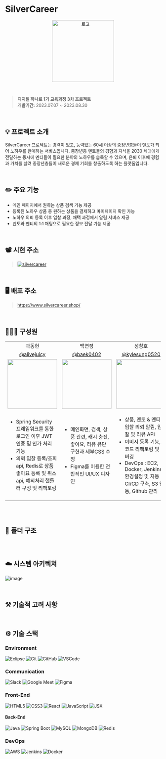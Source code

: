 # SilverCareer 

<p align="center"><img src="https://github.com/silverCareer/.github/assets/84756243/9190517a-bc37-4cdd-810b-b4f8acca051b" alt="로고" width="200px"></p>

<br>

> **디지털 하나로 1기 교육과정 3차 프로젝트**<br>
> **개발기간:** 2023.07.07 ~ 2023.08.30</p>

<br>

## 💡 프로젝트 소개
SilverCareer 프로젝트는 경력이 있고, 능력있는 60세 이상의 중장년층들이 멘토가 되어 노하우를 판매하는 서비스입니다. 중장년층 멘토들의 경험과 지식을 2030 세대에게 전달하는 동시에 멘티들이 필요한 분야의 노하우를 습득할 수 있으며, 은퇴 이후에 경험과 가치를 살려 중장년층들이 새로운 경제 기회를 창출하도록 하는 플랫폼입니다.  

<br>

## ✏️ 주요 기능

- 메인 페이지에서 원하는 상품 검색 기능 제공
- 등록된 노하우 상품 중 원하는 상품을 결제하고 마이페이지 확인 가능
- 노하우 의뢰 등록 이후 입찰 과정, 채택 과정에서 알림 서비스 제공
- 멘토와 멘티의 1:1 채팅으로 필요한 정보 전달 기능 제공

<br>

## 📽️ 시현 주소
> [![silvercareer](http://img.youtube.com/vi/8xUhtjjZ7hA/0.jpg)](https://youtu.be/8xUhtjjZ7hA) 

<br>

## 🖥️ 배포 주소
> https://www.silvercareer.shop/

<br>

## 🙋🏻‍♀️ 구성원
<table>
    <tr>
        <td align="center">곽동현</td>
        <td align="center">백연정</td>
        <td align="center">성창호</td>
        <td align="center">정재헌</td>
        <td align="center">한성훈</td>
    </tr>
  <tr>
        <td align="center"><a href="https://github.com/alivejuicy">@alivejuicy</a></td>
        <td align="center"><a href="https://github.com/baek0402">@baek0402</a></td>
        <td align="center"><a href="https://github.com/kylesung0520">@kylesung0520</a></td>
        <td align="center"><a href="https://github.com/drdd1120">@drdd1120</a></td>
        <td align="center"><a href="https://github.com/seonghunhan">@seonghunhan</a></td>
    </tr>
    <tr>
        <td align="center"><span> <img width="160px" src="https://github.com/silverCareer/.github/assets/84756243/077401f6-6932-477a-9cb5-bb6b43652689" ></span></td>
        <td align="center"><span> <img width="160px" src="https://github.com/silverCareer/.github/assets/84756243/151bfc38-cba9-40f8-8626-e02cb54037ce" ></span></td>
        <td align="center"><span> <img width="160px" src="https://github.com/silverCareer/.github/assets/84756243/e9e8311c-c6f6-4b1a-a93a-082a3629416a" ></span></td>
        <td align="center"><span> <img width="160px" src="https://github.com/silverCareer/.github/assets/84756243/171be7f2-4751-471f-98bb-c273bd672f11" ></span></td>
        <td align="center"><span> <img width="160px" src="https://github.com/silverCareer/.github/assets/84756243/bd0b3ad7-5feb-487e-bbfb-5c0140cc0835" ></span></td>
    </tr>
    <tr>
        <td>
            <ul>
                <li>Spring Security 프레임워크를 통한 로그인 이후 JWT 인증 및 인가 처리 기능</li>
                <li>의뢰 입찰 등록/조회 api, Redis로 상품 좋아요 등록 및 취소 api, 예외처리 핸들러 구성 및 리팩토링</li>
            </ul>
        </td>
      <td>
            <ul>
                <li>메인화면, 검색, 상품 관련, 캐시 충전, 좋아요, 리뷰 뷰단 구현과 세부CSS 수정</li>
                <li>Figma를 이용한 전반적인 UI/UX 디자인</li>
            </ul>
      </td>
      <td>
          <ul>
              <li>상품, 멘토 & 멘티 입찰 의뢰 알림, 입찰 및 리뷰 API</li>
              <li>이미지 등록 기능, 코드 리팩토링 및 디버깅</li>
              <li>DevOps : EC2, Docker, Jenkins 환경설정 및 자동 CI/CD 구축, S3 연동, Github 관리</li>
          </ul>
      </td>
      <td>
          <ul>
              <li>멤버, 계좌, 결제, 검색 API</li>
              <li>코드 리팩토링 및 디버깅</li>
          </ul>
      </td>
      <td>
          <ul>
              <li>입찰 및 문의, 마이페이지, 알람, 로그인, 회원가입 뷰단 구현</li>
              <li>채팅 및 인증번호 기능 프론트/백단 구현 (웹소켓, 몽고DB, 오픈API)</li>
          </ul>
      </td>      
    </tr>
</table>

<br>



<br>

## 📂 폴더 구조
```

```
<br>


## ☁️ 시스템 아키텍쳐
![image](https://github.com/silverCareer/.github/assets/84756243/0e80c7fc-e762-4315-91cb-b755ba271150)

<br>

## ⚒️ 기술적 고려 사항

<br>

## ⚙️ 기술 스택
### Environment
![Eclipse](https://img.shields.io/badge/Eclipse-2C2255.svg?style=for-the-badge&logo=Eclipse&logoColor=white)
![Git](https://img.shields.io/badge/git-F05032.svg?style=for-the-badge&logo=git&logoColor=white)
![GitHub](https://img.shields.io/badge/github-181717.svg?style=for-the-badge&logo=github&logoColor=white)
![VSCode](https://img.shields.io/badge/VSCode-007ACC.svg?style=for-the-badge&logo=visual-studio-code&logoColor=white)
### Communication
![Slack](https://img.shields.io/badge/Slack-4A154B?style=for-the-badge&logo=slack&logoColor=white)
![Google Meet](https://img.shields.io/badge/Google%20Meet-00897B?style=for-the-badge&logo=google-meet&logoColor=white)
![Figma](https://img.shields.io/badge/Figma-F24E1E?style=for-the-badge&logo=figma&logoColor=white)
### Front-End
![HTML5](https://img.shields.io/badge/html5-%23E34F26.svg?style=for-the-badge&logo=html5&logoColor=white)
![CSS3](https://img.shields.io/badge/css3-%231572B6.svg?style=for-the-badge&logo=css3&logoColor=white)
![React](https://img.shields.io/badge/React-61DAFB.svg?style=for-the-badge&logo=react&logoColor=white)
![JavaScript](https://img.shields.io/badge/javascript-F7DF1E.svg?style=for-the-badge&logo=javascript&logoColor=black)
![JSX](https://img.shields.io/badge/JSX-%23f0c700.svg?style=for-the-badge&logo=react&logoColor=white)
#### Back-End
![Java](https://img.shields.io/badge/java-%23ED8B00.svg?style=for-the-badge&logo=openjdk&logoColor=white)
![Spring Boot](https://img.shields.io/badge/Spring%20Boot-6DB33F.svg?style=for-the-badge&logo=spring-boot&logoColor=white)
![MySQL](https://img.shields.io/badge/mysql-4479A1.svg?style=for-the-badge&logo=mysql&logoColor=white)
![MongoDB](https://img.shields.io/badge/MongoDB-47A248?style=for-the-badge&logo=mongodb&logoColor=white)
![Redis](https://img.shields.io/badge/Redis-DC382D?style=for-the-badge&logo=redis&logoColor=white)
### DevOps
![AWS](https://img.shields.io/badge/AWS-%23FF9900.svg?style=for-the-badge&logo=amazon-aws&logoColor=white)
![Jenkins](https://img.shields.io/badge/Jenkins-D24939?style=for-the-badge&logo=jenkins&logoColor=white)
![Docker](https://img.shields.io/badge/Docker-2496ED?style=for-the-badge&logo=docker&logoColor=white)
